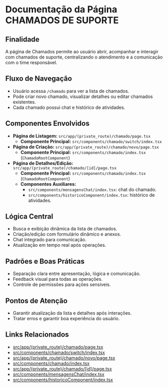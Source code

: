 # Documentação da Página CHAMADOS DE SUPORTE

## Finalidade
A página de Chamados permite ao usuário abrir, acompanhar e interagir com chamados de suporte, centralizando o atendimento e a comunicação com o time responsável.

## Fluxo de Navegação
- Usuário acessa `/chamado` para ver a lista de chamados.
- Pode criar novo chamado, visualizar detalhes ou editar chamados existentes.
- Cada chamado possui chat e histórico de atividades.

## Componentes Envolvidos
- **Página de Listagem:** `src/app/(private_route)/chamado/page.tsx`
  - **Componente Principal:** `src/components/chamado/switch/index.tsx`
- **Página de Criação:** `src/app/(private_route)/chamado/novo/page.tsx`
  - **Componente Principal:** `src/components/chamado/index.tsx` (`ChamadoRootComponent`)
- **Página de Detalhes/Edição:** `src/app/(private_route)/chamado/[id]/page.tsx`
  - **Componente Principal:** `src/components/chamado/index.tsx` (`ChamadoRootComponent`)
  - **Componentes Auxiliares:**
    - `src/components/mensagensChat/index.tsx`: chat do chamado.
    - `src/components/historicoComponent/index.tsx`: histórico de atividades.

## Lógica Central
- Busca e exibição dinâmica da lista de chamados.
- Criação/edição com formulário dinâmico e anexos.
- Chat integrado para comunicação.
- Atualização em tempo real após operações.

## Padrões e Boas Práticas
- Separação clara entre apresentação, lógica e comunicação.
- Feedback visual para todas as operações.
- Controle de permissões para ações sensíveis.

## Pontos de Atenção
- Garantir atualização da lista e detalhes após interações.
- Tratar erros e garantir boa experiência do usuário.

## Links Relacionados
- [src/app/(private_route)/chamado/page.tsx](../../src/app/(private_route)/chamado/page.tsx)
- [src/components/chamado/switch/index.tsx](../../src/components/chamado/switch/index.tsx)
- [src/app/(private_route)/chamado/novo/page.tsx](../../src/app/(private_route)/chamado/novo/page.tsx)
- [src/components/chamado/index.tsx](../../src/components/chamado/index.tsx)
- [src/app/(private_route)/chamado/[id]/page.tsx](../../src/app/(private_route)/chamado/[id]/page.tsx)
- [src/components/mensagensChat/index.tsx](../../src/components/mensagensChat/index.tsx)
- [src/components/historicoComponent/index.tsx](../../src/components/historicoComponent/index.tsx)
